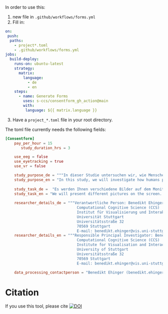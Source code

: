 In order to use this:

1. new file in `.github/workflows/forms.yml`
2. Fill in:

```yml
on:
 push:
  paths:
    - project*.toml
    - .github/workflows/forms.yml
jobs:
  build-deploy:
    runs-on: ubuntu-latest
    strategy:
      matrix:
        language: 
          - de
          - en
    steps:
      - name: Generate Forms
        uses: s-ccs/consentform_gh_action@main
        with:
         language: ${{ matrix.language }}
```
3. Have a `project_*.toml` file in your root directory.

The toml file currently needs the following fields:

```toml
[Consentform]
    pay_per_hour = 15
	   study_duration_hrs = 3

    use_eeg = false
    use_eyetracking = true
	use_vr = false

	study_purpose_de = """In dieser Studie untersuchen wir, wie Menschen Bilder wahrnehmen, indem wir die Gehirnaktivität mit EEG und die Augenbewegungen mit einem Eye-Tracker aufzeichnen."""
	study_purpose_en = "In this study, we will investigate how humans perceive images by recording brain activity with EEG and eye movements using an eye-tracker."
    
	study_task_de =  "Es werden Ihnen verschiedene Bilder auf dem Monitor präsentiert. Ihre Aufgabe ist es, die Bilder frei zu erkunden."
	study_task_en = "We will present different pictures on the screen. Your task is to freely explore these pictures."
	
	researcher_details_de = """Verantwortliche Person: Benedikt Ehinger  
								Computational Cognitive Science (CCS)  
								Institut für Visualisierung und Interaktive Systeme (VIS)   
								Universität Stuttgart  
								Universitätsstraße 32  
								70569 Stuttgart  
								E-mail: benedikt.ehinger@vis.uni-stuttgart.de"""
	researcher_details_en = """Responsible Principal Investigator: Benedikt Ehinger  
								Computational Cognitive Science (CCS)  
								Institute for Visualisation and Interactive Systems (VIS)   
								University of Stuttgart  
								Universitätsstraße 32  
								70569 Stuttgart  
								E-mail: benedikt.ehinger@vis.uni-stuttgart.de"""

	data_processing_contactperson = "Benedikt Ehinger (benedikt.ehinger@vis.uni-stuttgart.de)"
```
# Citation
If you use this tool, please cite [![DOI](https://zenodo.org/badge/796770945.svg)](https://doi.org/10.5281/zenodo.14906238)
